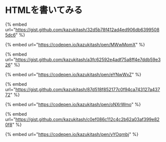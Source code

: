 # HTMLを書いてみる

{% embed url="https://gist.github.com/kazukitash/32d5b78f412ad4ed906db63995085dc6" %}

{% embed url="https://codepen.io/kazukitash/pen/MWwMpmX" %}

{% embed url="https://gist.github.com/kazukitash/a3fc62592e4adf75a8ff4e7ddb59e326" %}

{% embed url="https://codepen.io/kazukitash/pen/eYNwWxZ" %}

{% embed url="https://gist.github.com/kazukitash/87d518f852177c0f94ca743127a43772" %}

{% embed url="https://codepen.io/kazukitash/pen/oNXrWmo" %}

{% embed url="https://gist.github.com/kazukitash/c0ef086c112c4c2b62a03af399e820f8" %}

{% embed url="https://codepen.io/kazukitash/pen/vYOqmbj" %}



